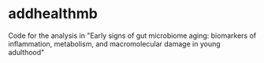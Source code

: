 # addhealthmb
Code for the analysis in "Early signs of gut microbiome aging: biomarkers of inflammation, metabolism, and macromolecular damage in young adulthood"

